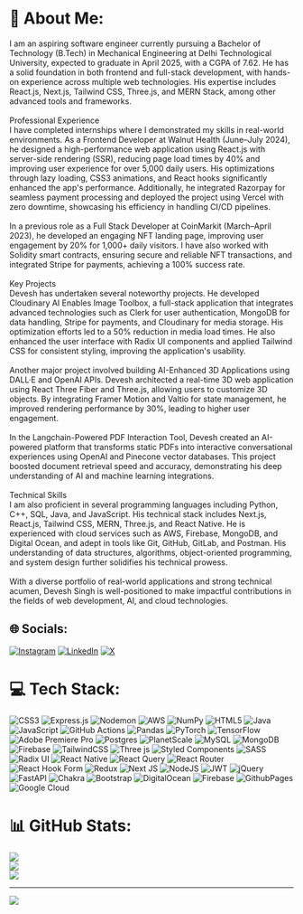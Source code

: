 # 💫 About Me:
I am an aspiring software engineer currently pursuing a Bachelor of Technology (B.Tech) in Mechanical Engineering at Delhi Technological University, expected to graduate in April 2025, with a CGPA of 7.62. He has a solid foundation in both frontend and full-stack development, with hands-on experience across multiple web technologies. His expertise includes React.js, Next.js, Tailwind CSS, Three.js, and MERN Stack, among other advanced tools and frameworks.<br><br>Professional Experience<br>I have completed internships where I demonstrated my skills in real-world environments. As a Frontend Developer at Walnut Health (June–July 2024), he designed a high-performance web application using React.js with server-side rendering (SSR), reducing page load times by 40% and improving user experience for over 5,000 daily users. His optimizations through lazy loading, CSS3 animations, and React hooks significantly enhanced the app's performance. Additionally, he integrated Razorpay for seamless payment processing and deployed the project using Vercel with zero downtime, showcasing his efficiency in handling CI/CD pipelines.<br><br>In a previous role as a Full Stack Developer at CoinMarkit (March–April 2023), he developed an engaging NFT landing page, improving user engagement by 20% for 1,000+ daily visitors. I have also worked with Solidity smart contracts, ensuring secure and reliable NFT transactions, and integrated Stripe for payments, achieving a 100% success rate.<br><br>Key Projects<br>Devesh has undertaken several noteworthy projects. He developed Cloudinary AI Enables Image Toolbox, a full-stack application that integrates advanced technologies such as Clerk for user authentication, MongoDB for data handling, Stripe for payments, and Cloudinary for media storage. His optimization efforts led to a 50% reduction in media load times. He also enhanced the user interface with Radix UI components and applied Tailwind CSS for consistent styling, improving the application's usability.<br><br>Another major project involved building AI-Enhanced 3D Applications using DALL·E and OpenAI APIs. Devesh architected a real-time 3D web application using React Three Fiber and Three.js, allowing users to customize 3D objects. By integrating Framer Motion and Valtio for state management, he improved rendering performance by 30%, leading to higher user engagement.<br><br>In the Langchain-Powered PDF Interaction Tool, Devesh created an AI-powered platform that transforms static PDFs into interactive conversational experiences using OpenAI and Pinecone vector databases. This project boosted document retrieval speed and accuracy, demonstrating his deep understanding of AI and machine learning integrations.<br><br>Technical Skills<br>I am also proficient in several programming languages including Python, C++, SQL, Java, and JavaScript. His technical stack includes Next.js, React.js, Tailwind CSS, MERN, Three.js, and React Native. He is experienced with cloud services such as AWS, Firebase, MongoDB, and Digital Ocean, and adept in tools like Git, GitHub, GitLab, and Postman. His understanding of data structures, algorithms, object-oriented programming, and system design further solidifies his technical prowess.<br><br>With a diverse portfolio of real-world applications and strong technical acumen, Devesh Singh is well-positioned to make impactful contributions in the fields of web development, AI, and cloud technologies.


## 🌐 Socials:
[![Instagram](https://img.shields.io/badge/Instagram-%23E4405F.svg?logo=Instagram&logoColor=white)](https://instagram.com/https://www.instagram.com/ayush_s12/) [![LinkedIn](https://img.shields.io/badge/LinkedIn-%230077B5.svg?logo=linkedin&logoColor=white)](https://linkedin.com/in/https://www.linkedin.com/in/devesh-singh-ab455b204/) [![X](https://img.shields.io/badge/X-black.svg?logo=X&logoColor=white)](https://x.com/https://x.com/sdevesh001) 

# 💻 Tech Stack:
![CSS3](https://img.shields.io/badge/css3-%231572B6.svg?style=for-the-badge&logo=css3&logoColor=white) ![Express.js](https://img.shields.io/badge/express.js-%23404d59.svg?style=for-the-badge&logo=express&logoColor=%2361DAFB) ![Nodemon](https://img.shields.io/badge/NODEMON-%23323330.svg?style=for-the-badge&logo=nodemon&logoColor=%BBDEAD) ![AWS](https://img.shields.io/badge/AWS-%23FF9900.svg?style=for-the-badge&logo=amazon-aws&logoColor=white) ![NumPy](https://img.shields.io/badge/numpy-%23013243.svg?style=for-the-badge&logo=numpy&logoColor=white) ![HTML5](https://img.shields.io/badge/html5-%23E34F26.svg?style=for-the-badge&logo=html5&logoColor=white) ![Java](https://img.shields.io/badge/java-%23ED8B00.svg?style=for-the-badge&logo=openjdk&logoColor=white) ![JavaScript](https://img.shields.io/badge/javascript-%23323330.svg?style=for-the-badge&logo=javascript&logoColor=%23F7DF1E) ![GitHub Actions](https://img.shields.io/badge/github%20actions-%232671E5.svg?style=for-the-badge&logo=githubactions&logoColor=white) ![Pandas](https://img.shields.io/badge/pandas-%23150458.svg?style=for-the-badge&logo=pandas&logoColor=white) ![PyTorch](https://img.shields.io/badge/PyTorch-%23EE4C2C.svg?style=for-the-badge&logo=PyTorch&logoColor=white) ![TensorFlow](https://img.shields.io/badge/TensorFlow-%23FF6F00.svg?style=for-the-badge&logo=TensorFlow&logoColor=white) ![Adobe Premiere Pro](https://img.shields.io/badge/Adobe%20Premiere%20Pro-9999FF.svg?style=for-the-badge&logo=Adobe%20Premiere%20Pro&logoColor=white) ![Postgres](https://img.shields.io/badge/postgres-%23316192.svg?style=for-the-badge&logo=postgresql&logoColor=white) ![PlanetScale](https://img.shields.io/badge/planetscale-%23000000.svg?style=for-the-badge&logo=planetscale&logoColor=white) ![MySQL](https://img.shields.io/badge/mysql-4479A1.svg?style=for-the-badge&logo=mysql&logoColor=white) ![MongoDB](https://img.shields.io/badge/MongoDB-%234ea94b.svg?style=for-the-badge&logo=mongodb&logoColor=white) ![Firebase](https://img.shields.io/badge/firebase-a08021?style=for-the-badge&logo=firebase&logoColor=ffcd34) ![TailwindCSS](https://img.shields.io/badge/tailwindcss-%2338B2AC.svg?style=for-the-badge&logo=tailwind-css&logoColor=white) ![Three js](https://img.shields.io/badge/threejs-black?style=for-the-badge&logo=three.js&logoColor=white) ![Styled Components](https://img.shields.io/badge/styled--components-DB7093?style=for-the-badge&logo=styled-components&logoColor=white) ![SASS](https://img.shields.io/badge/SASS-hotpink.svg?style=for-the-badge&logo=SASS&logoColor=white) ![Radix UI](https://img.shields.io/badge/radix%20ui-161618.svg?style=for-the-badge&logo=radix-ui&logoColor=white) ![React Native](https://img.shields.io/badge/react_native-%2320232a.svg?style=for-the-badge&logo=react&logoColor=%2361DAFB) ![React Query](https://img.shields.io/badge/-React%20Query-FF4154?style=for-the-badge&logo=react%20query&logoColor=white) ![React Router](https://img.shields.io/badge/React_Router-CA4245?style=for-the-badge&logo=react-router&logoColor=white) ![React Hook Form](https://img.shields.io/badge/React%20Hook%20Form-%23EC5990.svg?style=for-the-badge&logo=reacthookform&logoColor=white) ![Redux](https://img.shields.io/badge/redux-%23593d88.svg?style=for-the-badge&logo=redux&logoColor=white) ![Next JS](https://img.shields.io/badge/Next-black?style=for-the-badge&logo=next.js&logoColor=white) ![NodeJS](https://img.shields.io/badge/node.js-6DA55F?style=for-the-badge&logo=node.js&logoColor=white) ![JWT](https://img.shields.io/badge/JWT-black?style=for-the-badge&logo=JSON%20web%20tokens) ![jQuery](https://img.shields.io/badge/jquery-%230769AD.svg?style=for-the-badge&logo=jquery&logoColor=white) ![FastAPI](https://img.shields.io/badge/FastAPI-005571?style=for-the-badge&logo=fastapi) ![Chakra](https://img.shields.io/badge/chakra-%234ED1C5.svg?style=for-the-badge&logo=chakraui&logoColor=white) ![Bootstrap](https://img.shields.io/badge/bootstrap-%238511FA.svg?style=for-the-badge&logo=bootstrap&logoColor=white) ![DigitalOcean](https://img.shields.io/badge/DigitalOcean-%230167ff.svg?style=for-the-badge&logo=digitalOcean&logoColor=white) ![Firebase](https://img.shields.io/badge/firebase-%23039BE5.svg?style=for-the-badge&logo=firebase) ![GithubPages](https://img.shields.io/badge/github%20pages-121013?style=for-the-badge&logo=github&logoColor=white) ![Google Cloud](https://img.shields.io/badge/GoogleCloud-%234285F4.svg?style=for-the-badge&logo=google-cloud&logoColor=white)
# 📊 GitHub Stats:
![](https://github-readme-stats.vercel.app/api?username=devesh-gith&theme=dark&hide_border=false&include_all_commits=true&count_private=true)<br/>
![](https://github-readme-streak-stats.herokuapp.com/?user=devesh-gith&theme=dark&hide_border=false)<br/>
![](https://github-readme-stats.vercel.app/api/top-langs/?username=devesh-gith&theme=dark&hide_border=false&include_all_commits=true&count_private=true&layout=compact)

---
[![](https://visitcount.itsvg.in/api?id=devesh-gith&icon=0&color=0)](https://visitcount.itsvg.in)

<!-- Proudly created with GPRM ( https://gprm.itsvg.in ) -->
